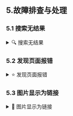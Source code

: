 ## 5.故障排查与处理


### 5.1 搜索无结果
<details><summary> 🔍 搜索无结果 </summary>

1. 检查网络是否可用 
   - 检查**网络**是否可用？更换其他网络重试
   - 检查**代理**是否可用？更换其他代理重试
   - ##### **检查阅读软件是否走了代理？**
2. 检查并更新阅读软件
   - ##### **更新阅读软件**
   - 尝试使用阅读的不同版本重试
3. 检查并更新相关书源
   - 检查书源**是否导入？**
   - 检查书源**是否启用？**
   - ##### **更新书源**
4. 检查书源网站能否访问，相关功能是否正常
   - 检查书源所用网站能否访问？
   - 检查书源所用网站功能能否正常？
   - ##### **阅读内部登陆该网站**，重试
5. 向书源开发者反馈
</details>


### 5.2 发现页面报错
<details><summary> ⭐️ 发现页面报错 </summary>

1. 检查网络是否可用
   - 检查**网络**是否可用？更换其他网络重试
   - 检查**代理**是否可用？更换其他代理重试
   - ##### **检查阅读软件是否走了代理？**
2. 检查并更新阅读软件
   - ##### **更新阅读软件**
   - 尝试使用阅读的不同版本重试
3. 检查并更新相关书源
   - ##### **更新书源**
4. 检查书源网站是否可访问
   - 检查书源所用网站能否访问？
   - 检查书源所用网站功能能否正常？
   - ##### **阅读内部登陆该网站**，重试
5. 向书源开发者反馈
</details>


### 5.3 图片显示为链接
<details><summary> 🔗 图片显示为链接 </summary>

1. **关闭替换净化**
![img](./pic/ReplaceTurnOff.png)
2. 刷新正文
</details>

